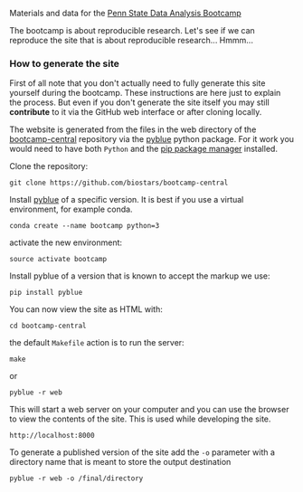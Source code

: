 Materials and data for the [Penn State Data Analysis Bootcamp](https://bootcamp.biostars.io)

The bootcamp is about reproducible research. Let's see if we can reproduce the site that is about reproducible research... Hmmm...

### How to generate the site

First of all note that you don't actually need to fully generate this site yourself during
the bootcamp. These instructions are here just to
explain the process. But even if you don't generate the
site itself you may still **contribute** to it
via the GitHub web interface or after cloning locally.

The website
is generated from the files in the  web directory of the [bootcamp-central](https://github.com/biostars/bootcamp-central) repository
via the [pyblue][pyblue] python package.
For it work you would need to have both `Python` and the [pip package manager][pip] installed.

Clone the repository:

    git clone https://github.com/biostars/bootcamp-central

Install [pyblue][pyblue] of a specific version. It is best if you use a virtual environment, for example conda.

    conda create --name bootcamp python=3

activate the new environment:

    source activate bootcamp

Install pyblue of a version that is known to accept the markup we use:

    pip install pyblue

You can now view the site as HTML with:

    cd bootcamp-central

the default `Makefile` action is to run the server:

    make

or

    pyblue -r web

This will start a web server on your computer and you can use the browser
to view the contents of the site. This is used while developing the site.

    http://localhost:8000

To generate a published version of the site add the `-o` parameter
with a directory name that is meant to store the output destination

    pyblue -r web -o /final/directory

[pyblue]: https://github.com/ialbert/pyblue
[pip]: http://pip.readthedocs.org/en/latest/installing.html#install-pip


